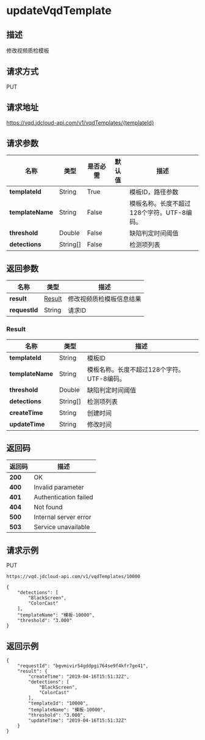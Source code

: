# updateVqdTemplate


## 描述
修改视频质检模板

## 请求方式
PUT

## 请求地址
https://vqd.jdcloud-api.com/v1/vqdTemplates/{templateId}


## 请求参数
|名称|类型|是否必需|默认值|描述|
|---|---|---|---|---|
|**templateId**|String|True| |模板ID，路径参数|
|**templateName**|String|False| |模板名称。长度不超过128个字符。UTF-8编码。<br>|
|**threshold**|Double|False| |缺陷判定时间阈值|
|**detections**|String[]|False| |检测项列表|


## 返回参数
|名称|类型|描述|
|---|---|---|
|**result**|[Result](#result)|修改视频质检模板信息结果|
|**requestId**|String|请求ID|

### <div id="Result">Result</div>
|名称|类型|描述|
|---|---|---|
|**templateId**|String|模板ID|
|**templateName**|String|模板名称。长度不超过128个字符。UTF-8编码。<br>|
|**threshold**|Double|缺陷判定时间阈值|
|**detections**|String[]|检测项列表|
|**createTime**|String|创建时间|
|**updateTime**|String|修改时间|

## 返回码
|返回码|描述|
|---|---|
|**200**|OK|
|**400**|Invalid parameter|
|**401**|Authentication failed|
|**404**|Not found|
|**500**|Internal server error|
|**503**|Service unavailable|

## 请求示例
PUT
```
https://vqd.jdcloud-api.com/v1/vqdTemplates/10000

```
```
{
    "detections": [
        "BlackScreen", 
        "ColorCast"
    ], 
    "templateName": "模板-10000", 
    "threshold": "3.000"
}
```

## 返回示例
```
{
    "requestId": "bgvmivir54gddpgi764se9f4kfr7ge41", 
    "result": {
        "createTime": "2019-04-16T15:51:32Z", 
        "detections": [
            "BlackScreen", 
            "ColorCast"
        ], 
        "templateId": "10000", 
        "templateName": "模板-10000", 
        "threshold": "3.000", 
        "updateTime": "2019-04-16T15:51:32Z"
    }
}
```
